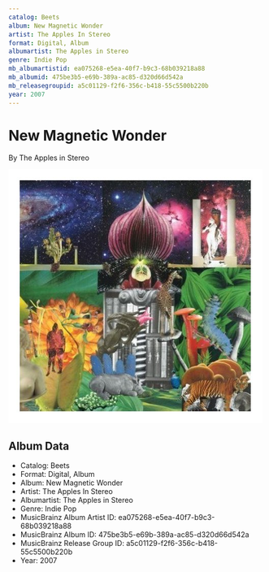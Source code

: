 ```yaml
---
catalog: Beets
album: New Magnetic Wonder
artist: The Apples In Stereo
format: Digital, Album
albumartist: The Apples in Stereo
genre: Indie Pop
mb_albumartistid: ea075268-e5ea-40f7-b9c3-68b039218a88
mb_albumid: 475be3b5-e69b-389a-ac85-d320d66d542a
mb_releasegroupid: a5c01129-f2f6-356c-b418-55c5500b220b
year: 2007
---
```


# New Magnetic Wonder

By The Apples in Stereo

![](../../assets/beetscovers/The_Apples_In_Stereo-New_Magnetic_Wonder.jpg)

## Album Data

- Catalog: Beets
- Format: Digital, Album
- Album: New Magnetic Wonder
- Artist: The Apples In Stereo
- Albumartist: The Apples in Stereo
- Genre: Indie Pop
- MusicBrainz Album Artist ID: ea075268-e5ea-40f7-b9c3-68b039218a88
- MusicBrainz Album ID: 475be3b5-e69b-389a-ac85-d320d66d542a
- MusicBrainz Release Group ID: a5c01129-f2f6-356c-b418-55c5500b220b
- Year: 2007

